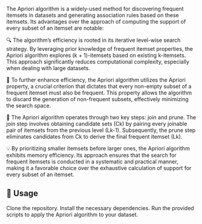 The Apriori algorithm is a widely-used method for discovering frequent itemsets in datasets and generating association rules based on these itemsets. Its advantages over the approach of computing the support of every subset of an itemset are notable:

🔍 The algorithm’s efficiency is rooted in its iterative level-wise search strategy. By leveraging prior knowledge of frequent itemset properties, the Apriori algorithm explores (k + 1)-itemsets based on existing k-itemsets. This approach significantly reduces computational complexity, especially when dealing with large datasets.

🚀 To further enhance efficiency, the Apriori algorithm utilizes the Apriori property, a crucial criterion that dictates that every non-empty subset of a frequent itemset must also be frequent. This property allows the algorithm to discard the generation of non-frequent subsets, effectively minimizing the search space.

🔄 The Apriori algorithm operates through two key steps: join and prune. The join step involves obtaining candidate sets (Ck) by pairing every joinable pair of itemsets from the previous level (Lk-1). Subsequently, the prune step eliminates candidates from Ck to derive the final frequent itemset (Lk).

💡 By prioritizing smaller itemsets before larger ones, the Apriori algorithm exhibits memory efficiency. Its approach ensures that the search for frequent itemsets is conducted in a systematic and practical manner, making it a favorable choice over the exhaustive calculation of support for every subset of an itemset.

## 📝 Usage

Clone the repository.
Install the necessary dependencies.
Run the provided scripts to apply the Apriori algorithm to your dataset.
